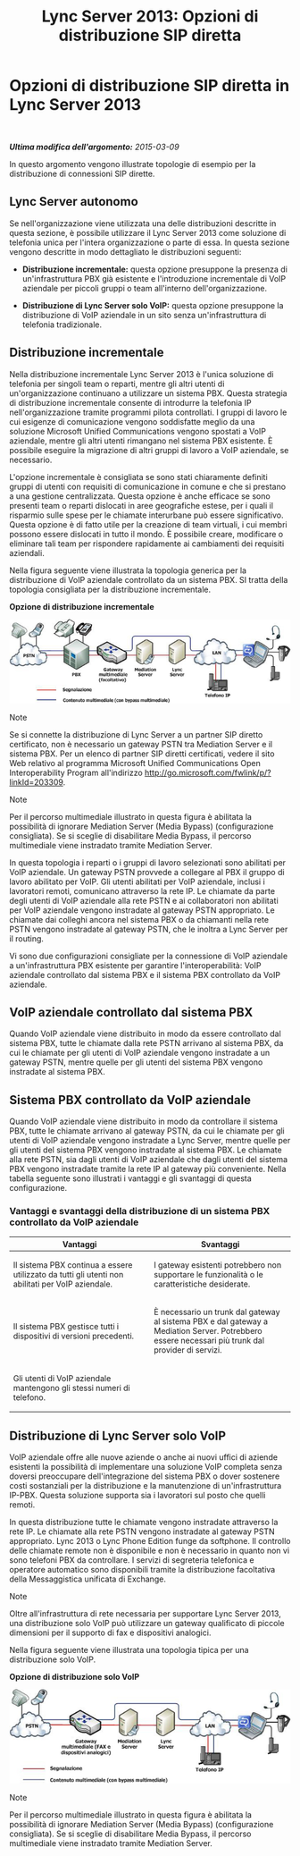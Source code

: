 ﻿---
title: 'Lync Server 2013: Opzioni di distribuzione SIP diretta'
TOCTitle: Opzioni di distribuzione SIP diretta
ms:assetid: 84691944-03f2-4a89-9f2b-1ab3d7f388cc
ms:mtpsurl: https://technet.microsoft.com/it-it/library/Gg398672(v=OCS.15)
ms:contentKeyID: 49301191
ms.date: 08/24/2015
mtps_version: v=OCS.15
ms.translationtype: HT
---

# Opzioni di distribuzione SIP diretta in Lync Server 2013

 

_**Ultima modifica dell'argomento:** 2015-03-09_

In questo argomento vengono illustrate topologie di esempio per la distribuzione di connessioni SIP dirette.

## Lync Server autonomo

Se nell'organizzazione viene utilizzata una delle distribuzioni descritte in questa sezione, è possibile utilizzare il Lync Server 2013 come soluzione di telefonia unica per l'intera organizzazione o parte di essa. In questa sezione vengono descritte in modo dettagliato le distribuzioni seguenti:

  - **Distribuzione incrementale:** questa opzione presuppone la presenza di un'infrastruttura PBX già esistente e l'introduzione incrementale di VoIP aziendale per piccoli gruppi o team all'interno dell'organizzazione.

  - **Distribuzione di Lync Server solo VoIP:** questa opzione presuppone la distribuzione di VoIP aziendale in un sito senza un'infrastruttura di telefonia tradizionale.

## Distribuzione incrementale

Nella distribuzione incrementale Lync Server 2013 è l'unica soluzione di telefonia per singoli team o reparti, mentre gli altri utenti di un'organizzazione continuano a utilizzare un sistema PBX. Questa strategia di distribuzione incrementale consente di introdurre la telefonia IP nell'organizzazione tramite programmi pilota controllati. I gruppi di lavoro le cui esigenze di comunicazione vengono soddisfatte meglio da una soluzione Microsoft Unified Communications vengono spostati a VoIP aziendale, mentre gli altri utenti rimangano nel sistema PBX esistente. È possibile eseguire la migrazione di altri gruppi di lavoro a VoIP aziendale, se necessario.

L'opzione incrementale è consigliata se sono stati chiaramente definiti gruppi di utenti con requisiti di comunicazione in comune e che si prestano a una gestione centralizzata. Questa opzione è anche efficace se sono presenti team o reparti dislocati in aree geografiche estese, per i quali il risparmio sulle spese per le chiamate interurbane può essere significativo. Questa opzione è di fatto utile per la creazione di team virtuali, i cui membri possono essere dislocati in tutto il mondo. È possibile creare, modificare o eliminare tali team per rispondere rapidamente ai cambiamenti dei requisiti aziendali.

Nella figura seguente viene illustrata la topologia generica per la distribuzione di VoIP aziendale controllato da un sistema PBX. SI tratta della topologia consigliata per la distribuzione incrementale.

**Opzione di distribuzione incrementale**

![Diagramma dell'opzione di migrazione dipartimentale (di reparto)](images/Gg398672.e951ecf4-7cd2-425a-9106-76977492d682(OCS.15).jpg "Diagramma dell'opzione di migrazione dipartimentale (di reparto)")


> [!NOTE]
> Se si connette la distribuzione di Lync Server a un partner SIP diretto certificato, non è necessario un gateway PSTN tra Mediation Server e il sistema PBX. Per un elenco di partner SIP diretti certificati, vedere il sito Web relativo al programma Microsoft Unified Communications Open Interoperability Program all'indirizzo <A href="http://go.microsoft.com/fwlink/p/?linkid=203309">http://go.microsoft.com/fwlink/p/?linkId=203309</A>.




> [!NOTE]
> Per il percorso multimediale illustrato in questa figura è abilitata la possibilità di ignorare Mediation Server (Media Bypass) (configurazione consigliata). Se si sceglie di disabilitare Media Bypass, il percorso multimediale viene instradato tramite Mediation Server.



In questa topologia i reparti o i gruppi di lavoro selezionati sono abilitati per VoIP aziendale. Un gateway PSTN provvede a collegare al PBX il gruppo di lavoro abilitato per VoIP. Gli utenti abilitati per VoIP aziendale, inclusi i lavoratori remoti, comunicano attraverso la rete IP. Le chiamate da parte degli utenti di VoIP aziendale alla rete PSTN e ai collaboratori non abilitati per VoIP aziendale vengono instradate al gateway PSTN appropriato. Le chiamate dai colleghi ancora nel sistema PBX o da chiamanti nella rete PSTN vengono instradate al gateway PSTN, che le inoltra a Lync Server per il routing.

Vi sono due configurazioni consigliate per la connessione di VoIP aziendale a un'infrastruttura PBX esistente per garantire l'interoperabilità: VoIP aziendale controllato dal sistema PBX e il sistema PBX controllato da VoIP aziendale.

## VoIP aziendale controllato dal sistema PBX

Quando VoIP aziendale viene distribuito in modo da essere controllato dal sistema PBX, tutte le chiamate dalla rete PSTN arrivano al sistema PBX, da cui le chiamate per gli utenti di VoIP aziendale vengono instradate a un gateway PSTN, mentre quelle per gli utenti del sistema PBX vengono instradate al sistema PBX.

## Sistema PBX controllato da VoIP aziendale

Quando VoIP aziendale viene distribuito in modo da controllare il sistema PBX, tutte le chiamate arrivano al gateway PSTN, da cui le chiamate per gli utenti di VoIP aziendale vengono instradate a Lync Server, mentre quelle per gli utenti del sistema PBX vengono instradate al sistema PBX. Le chiamate alla rete PSTN, sia dagli utenti di VoIP aziendale che dagli utenti del sistema PBX vengono instradate tramite la rete IP al gateway più conveniente. Nella tabella seguente sono illustrati i vantaggi e gli svantaggi di questa configurazione.

### Vantaggi e svantaggi della distribuzione di un sistema PBX controllato da VoIP aziendale

<table>
<colgroup>
<col style="width: 50%" />
<col style="width: 50%" />
</colgroup>
<thead>
<tr class="header">
<th>Vantaggi</th>
<th>Svantaggi</th>
</tr>
</thead>
<tbody>
<tr class="odd">
<td><p>Il sistema PBX continua a essere utilizzato da tutti gli utenti non abilitati per VoIP aziendale.</p></td>
<td><p>I gateway esistenti potrebbero non supportare le funzionalità o le caratteristiche desiderate.</p></td>
</tr>
<tr class="even">
<td><p>Il sistema PBX gestisce tutti i dispositivi di versioni precedenti.</p></td>
<td><p>È necessario un trunk dal gateway al sistema PBX e dal gateway a Mediation Server. Potrebbero essere necessari più trunk dal provider di servizi.</p></td>
</tr>
<tr class="odd">
<td><p>Gli utenti di VoIP aziendale mantengono gli stessi numeri di telefono.</p></td>
<td><p> </p></td>
</tr>
</tbody>
</table>


## Distribuzione di Lync Server solo VoIP

VoIP aziendale offre alle nuove aziende o anche ai nuovi uffici di aziende esistenti la possibilità di implementare una soluzione VoIP completa senza doversi preoccupare dell'integrazione del sistema PBX o dover sostenere costi sostanziali per la distribuzione e la manutenzione di un'infrastruttura IP-PBX. Questa soluzione supporta sia i lavoratori sul posto che quelli remoti.

In questa distribuzione tutte le chiamate vengono instradate attraverso la rete IP. Le chiamate alla rete PSTN vengono instradate al gateway PSTN appropriato. Lync 2013 o Lync Phone Edition funge da softphone. Il controllo delle chiamate remote non è disponibile e non è necessario in quanto non vi sono telefoni PBX da controllare. I servizi di segreteria telefonica e operatore automatico sono disponibili tramite la distribuzione facoltativa della Messaggistica unificata di Exchange.


> [!NOTE]
> Oltre all'infrastruttura di rete necessaria per supportare Lync Server 2013, una distribuzione solo VoIP può utilizzare un gateway qualificato di piccole dimensioni per il supporto di fax e dispositivi analogici.



Nella figura seguente viene illustrata una topologia tipica per una distribuzione solo VoIP.

**Opzione di distribuzione solo VoIP**

![Opzione di distribuzione vergine](images/Gg398672.820dc5fe-0e20-431b-ae4e-fefdf2221d3b(OCS.15).jpg "Opzione di distribuzione vergine")


> [!NOTE]
> Per il percorso multimediale illustrato in questa figura è abilitata la possibilità di ignorare Mediation Server (Media Bypass) (configurazione consigliata). Se si sceglie di disabilitare Media Bypass, il percorso multimediale viene instradato tramite Mediation Server.


